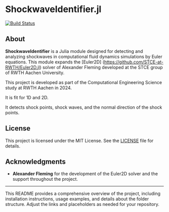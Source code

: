 # ShockwaveIdentifier.jl

[![Build Status](https://github.com/aramos27/ShockwaveIdentifier.jl/actions/workflows/CI.yml/badge.svg?branch=main)](https://github.com/aramos27/ShockwaveIdentifier.jl/actions/workflows/CI.yml?query=branch%3Amain)

## About

**ShockwaveIdentifier** is a Julia module designed for detecting and analyzing shockwaves in computational fluid dynamics simulations by Euler equations. This module expands the [Euler2D] (https://github.com/STCE-at-RWTH/Euler2D.jl) solver of Alexander Fleming developed at the STCE group of RWTH Aachen University.

This project is developed as part of the Computational Engineering Science study at RWTH Aachen in 2024.

It is fit for 1D and 2D. 

It detects shock points, shock waves, and the normal direction of the shock points.


## License

This project is licensed under the MIT License. See the [LICENSE](LICENSE) file for details.

## Acknowledgments

- **Alexander Fleming** for the development of the Euler2D solver and the support throughout the project.

---

This README provides a comprehensive overview of the project, including installation instructions, usage examples, and details about the folder structure. Adjust the links and placeholders as needed for your repository.